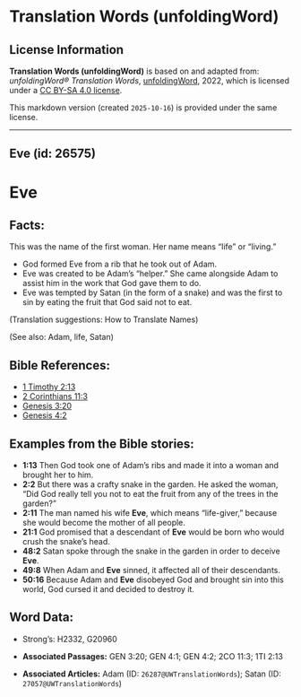 # Translation Words (unfoldingWord)

## License Information

**Translation Words (unfoldingWord)** is based on and adapted from: _unfoldingWord® Translation Words_, [unfoldingWord](https://unfoldingword.org/utw), 2022, which is licensed under a [CC BY-SA 4.0 license](https://creativecommons.org/licenses/by-sa/4.0/legalcode.en).

This markdown version (created `2025-10-16`) is provided under the same license.



--------------------------------

## Eve (id: 26575)

Eve
===

Facts:
------

This was the name of the first woman. Her name means “life” or “living.”

* God formed Eve from a rib that he took out of Adam.
* Eve was created to be Adam’s “helper.” She came alongside Adam to assist him in the work that God gave them to do.
* Eve was tempted by Satan (in the form of a snake) and was the first to sin by eating the fruit that God said not to eat.

(Translation suggestions: How to Translate Names)

(See also: Adam, life, Satan)

Bible References:
-----------------

* [1 Timothy 2:13](https://ref.ly/1Tim2:13)
* [2 Corinthians 11:3](https://ref.ly/2Cor11:3)
* [Genesis 3:20](https://ref.ly/Gen3:20)
* [Genesis 4:2](https://ref.ly/Gen4:2)

Examples from the Bible stories:
--------------------------------

* **1:13** Then God took one of Adam’s ribs and made it into a woman and brought her to him.
* **2:2** But there was a crafty snake in the garden. He asked the woman, “Did God really tell you not to eat the fruit from any of the trees in the garden?”
* **2:11** The man named his wife **Eve**, which means “life\-giver,” because she would become the mother of all people.
* **21:1** God promised that a descendant of **Eve** would be born who would crush the snake’s head.
* **48:2** Satan spoke through the snake in the garden in order to deceive **Eve**.
* **49:8** When Adam and **Eve** sinned, it affected all of their descendants.
* **50:16** Because Adam and **Eve** disobeyed God and brought sin into this world, God cursed it and decided to destroy it.

Word Data:
----------

* Strong’s: H2332, G20960

* **Associated Passages:** GEN 3:20; GEN 4:1; GEN 4:2; 2CO 11:3; 1TI 2:13
* **Associated Articles:** Adam (ID: `26287@UWTranslationWords`); Satan (ID: `27057@UWTranslationWords`)


